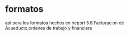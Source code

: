 # formatos
api para los formatos hechos en ireport 5.6.Facturacion de Acueducto,ordenes de trabajo y financiera
